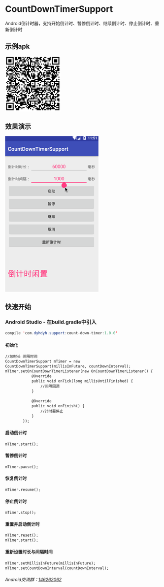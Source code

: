 # CountDownTimerSupport
Android倒计时器，支持开始倒计时、暂停倒计时、继续倒计时、停止倒计时、重新倒计时

## 示例apk
![](screenshot/example-download.png)

## 效果演示
![](screenshot/count-down-timer.gif)

## 快速开始
### Android Studio - 在build.gradle中引入
```java
compile 'com.dyhdyh.support:count-down-timer:1.0.0'
```
#### 初始化
```
//总时长 间隔时间
CountDownTimerSupport mTimer = new CountDownTimerSupport(millisInFuture, countDownInterval);
mTimer.setOnCountDownTimerListener(new OnCountDownTimerListener() {
            @Override
            public void onTick(long millisUntilFinished) {
                //间隔回调
            }

            @Override
            public void onFinish() {
                //计时器停止
            }
        });
```

#### 启动倒计时
```
mTimer.start();
```

#### 暂停倒计时
```
mTimer.pause();
```

#### 恢复倒计时
```
mTimer.resume();
```

#### 停止倒计时
```
mTimer.stop();
```

#### 重置并启动倒计时
```
mTimer.reset();
mTimer.start();
```

#### 重新设置时长与间隔时间
```
mTimer.setMillisInFuture(millisInFuture);
mTimer.setCountDownInterval(countDownInterval);
```
###### Android交流群：[146262062](https://jq.qq.com/?_wv=1027&k=47XqOHO)